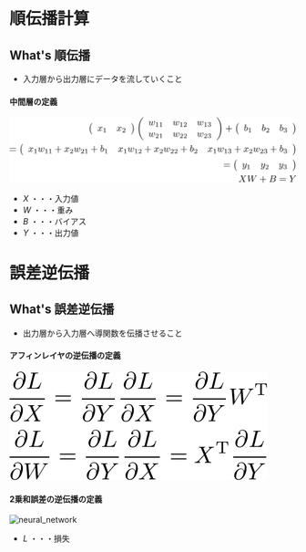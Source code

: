 # 順伝播計算

## What's 順伝播
- 入力層から出力層にデータを流していくこと

#### 中間層の定義
![neural_network](img/neural_network/forward_propagation.png)

- _X_ ・・・入力値
- _W_ ・・・重み
- _B_ ・・・バイアス
- _Y_ ・・・出力値

# 誤差逆伝播

## What's 誤差逆伝播
- 出力層から入力層へ導関数を伝播させること

#### アフィンレイヤの逆伝播の定義
![neural_network](img/neural_network/error_back_propagation.png)

#### 2乗和誤差の逆伝播の定義
![neural_network](img/neural_network/sum_of_squares_error.png)

- _L_ ・・・損失
